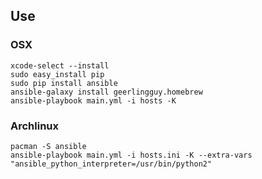## Use

### OSX

```
xcode-select --install
sudo easy_install pip
sudo pip install ansible
ansible-galaxy install geerlingguy.homebrew
ansible-playbook main.yml -i hosts -K
```

### Archlinux

```
pacman -S ansible
ansible-playbook main.yml -i hosts.ini -K --extra-vars "ansible_python_interpreter=/usr/bin/python2"
```

